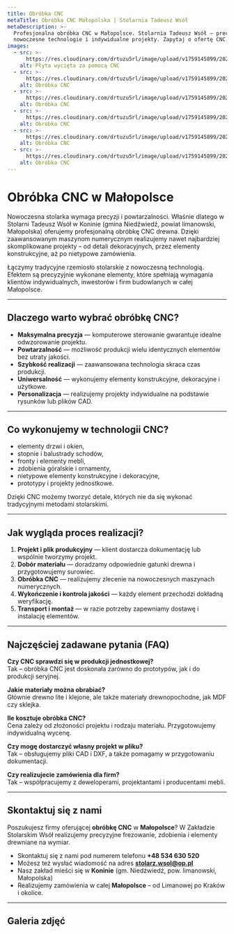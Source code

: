 ```yaml
---
title: Obróbka CNC
metaTitle: Obróbka CNC Małopolska | Stolarnia Tadeusz Wsół
metaDescription: >-
  Profesjonalna obróbka CNC w Małopolsce. Stolarnia Tadeusz Wsół – precyzja,
  nowoczesne technologie i indywidualne projekty. Zapytaj o ofertę CNC.
images:
  - src: >-
      https://res.cloudinary.com/drtuzu5rl/image/upload/v1759145899/20210313_170957_oo2jyi_pqszww.webp
    alt: Płyta wycięta za pomocą CNC
  - src: >-
      https://res.cloudinary.com/drtuzu5rl/image/upload/v1759145899/20210313_170957_oo2jyi_pqszww.webp
    alt: Obróbka CNC
  - src: >-
      https://res.cloudinary.com/drtuzu5rl/image/upload/v1759145899/20210313_170957_oo2jyi_pqszww.webp
    alt: Obróbka CNC
  - src: >-
      https://res.cloudinary.com/drtuzu5rl/image/upload/v1759145899/20210313_170957_oo2jyi_pqszww.webp
    alt: Obróbka CNC
  - src: >-
      https://res.cloudinary.com/drtuzu5rl/image/upload/v1759145899/20210313_170957_oo2jyi_pqszww.webp
    alt: Obróbka CNC
  - src: >-
      https://res.cloudinary.com/drtuzu5rl/image/upload/v1759145899/20210313_170957_oo2jyi_pqszww.webp
    alt: Obróbka CNC
---
```

# Obróbka CNC w Małopolsce

Nowoczesna stolarka wymaga precyzji i powtarzalności. Właśnie dlatego w Stolarni Tadeusz Wsół w Koninie (gmina
Niedźwiedź, powiat limanowski, Małopolska) oferujemy profesjonalną obróbkę CNC drewna. Dzięki zaawansowanym maszynom
numerycznym realizujemy nawet najbardziej skomplikowane projekty – od detali dekoracyjnych, przez elementy
konstrukcyjne, aż po nietypowe zamówienia.

Łączymy tradycyjne rzemiosło stolarskie z nowoczesną technologią. Efektem są precyzyjnie wykonane elementy, które
spełniają wymagania klientów indywidualnych, inwestorów i firm budowlanych w całej Małopolsce.

---

## Dlaczego warto wybrać obróbkę CNC?

- **Maksymalna precyzja** — komputerowe sterowanie gwarantuje idealne odwzorowanie projektu.
- **Powtarzalność** — możliwość produkcji wielu identycznych elementów bez utraty jakości.
- **Szybkość realizacji** — zaawansowana technologia skraca czas produkcji.
- **Uniwersalność** — wykonujemy elementy konstrukcyjne, dekoracyjne i użytkowe.
- **Personalizacja** — realizujemy projekty indywidualne na podstawie rysunków lub plików CAD.

---

## Co wykonujemy w technologii CNC?

- elementy drzwi i okien,
- stopnie i balustrady schodów,
- fronty i elementy mebli,
- zdobienia góralskie i ornamenty,
- nietypowe elementy konstrukcyjne i dekoracyjne,
- prototypy i projekty jednostkowe.

Dzięki CNC możemy tworzyć detale, których nie da się wykonać tradycyjnymi metodami stolarskimi.

---

## Jak wygląda proces realizacji?

1. **Projekt i plik produkcyjny** — klient dostarcza dokumentację lub wspólnie tworzymy projekt.
1. **Dobór materiału** — doradzamy odpowiednie gatunki drewna i przygotowujemy surowiec.
1. **Obróbka CNC** — realizujemy zlecenie na nowoczesnych maszynach numerycznych.
1. **Wykończenie i kontrola jakości** — każdy element przechodzi dokładną weryfikację.
1. **Transport i montaż** — w razie potrzeby zapewniamy dostawę i instalację elementów.

---

## Najczęściej zadawane pytania (FAQ)

**Czy CNC sprawdzi się w produkcji jednostkowej?**\
Tak – obróbka CNC jest doskonała zarówno do prototypów, jak i do produkcji seryjnej.

**Jakie materiały można obrabiać?**\
Głównie drewno lite i klejone, ale także materiały drewnopochodne, jak MDF czy sklejka.

**Ile kosztuje obróbka CNC?**\
Cena zależy od złożoności projektu i rodzaju materiału. Przygotowujemy indywidualną wycenę.

**Czy mogę dostarczyć własny projekt w pliku?**\
Tak – obsługujemy pliki CAD i DXF, a także pomagamy w przygotowaniu dokumentacji.

**Czy realizujecie zamówienia dla firm?**\
Tak – współpracujemy z deweloperami, projektantami i producentami mebli.

---

## Skontaktuj się z nami

Poszukujesz firmy oferującej **obróbkę CNC** w **Małopolsce**?
W Zakładzie Stolarskim Wsół realizujemy precyzyjne frezowanie, zdobienia i elementy drewniane na wymiar.

- Skontaktuj się z nami pod numerem telefonu **+48 534 630 520**
- Możesz też wysłać wiadomość na adres **stolarz.wsol@op.pl**
- Nasz zakład mieści się w **Koninie** (gm. Niedźwiedź, pow. limanowski, Małopolska)
- Realizujemy zamówienia w całej **Małopolsce** – od Limanowej po Kraków i okolice.

---

## Galeria zdjęć
